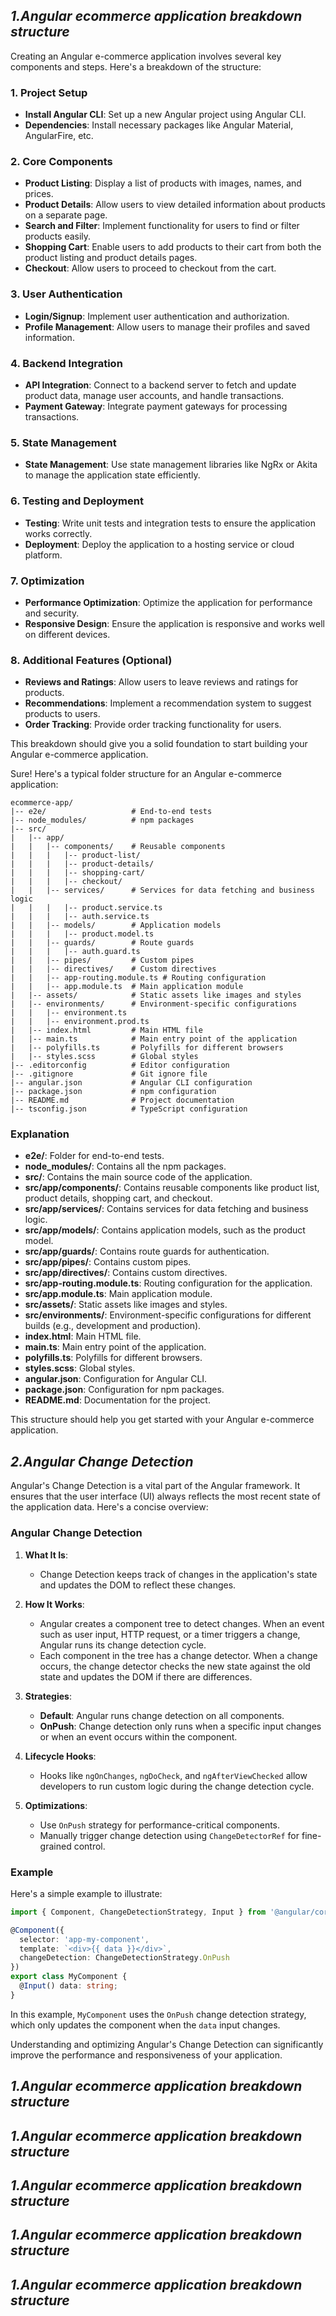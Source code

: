 ## ***1.Angular ecommerce application breakdown structure***

Creating an Angular e-commerce application involves several key components and steps. Here's a breakdown of the structure:

### 1. **Project Setup**

- **Install Angular CLI**: Set up a new Angular project using Angular CLI.
- **Dependencies**: Install necessary packages like Angular Material, AngularFire, etc.

### 2. **Core Components**

- **Product Listing**: Display a list of products with images, names, and prices.
- **Product Details**: Allow users to view detailed information about products on a separate page.
- **Search and Filter**: Implement functionality for users to find or filter products easily.
- **Shopping Cart**: Enable users to add products to their cart from both the product listing and product details pages.
- **Checkout**: Allow users to proceed to checkout from the cart.

### 3. **User Authentication**

- **Login/Signup**: Implement user authentication and authorization.
- **Profile Management**: Allow users to manage their profiles and saved information.

### 4. **Backend Integration**

- **API Integration**: Connect to a backend server to fetch and update product data, manage user accounts, and handle transactions.
- **Payment Gateway**: Integrate payment gateways for processing transactions.

### 5. **State Management**

- **State Management**: Use state management libraries like NgRx or Akita to manage the application state efficiently.

### 6. **Testing and Deployment**

- **Testing**: Write unit tests and integration tests to ensure the application works correctly.
- **Deployment**: Deploy the application to a hosting service or cloud platform.

### 7. **Optimization**

- **Performance Optimization**: Optimize the application for performance and security.
- **Responsive Design**: Ensure the application is responsive and works well on different devices.

### 8. **Additional Features (Optional)**

- **Reviews and Ratings**: Allow users to leave reviews and ratings for products.
- **Recommendations**: Implement a recommendation system to suggest products to users.
- **Order Tracking**: Provide order tracking functionality for users.

This breakdown should give you a solid foundation to start building your Angular e-commerce application.

Sure! Here's a typical folder structure for an Angular e-commerce application:

```
ecommerce-app/
|-- e2e/                   # End-to-end tests
|-- node_modules/          # npm packages
|-- src/
|   |-- app/
|   |   |-- components/    # Reusable components
|   |   |   |-- product-list/
|   |   |   |-- product-details/
|   |   |   |-- shopping-cart/
|   |   |   |-- checkout/
|   |   |-- services/      # Services for data fetching and business logic
|   |   |   |-- product.service.ts
|   |   |   |-- auth.service.ts
|   |   |-- models/        # Application models
|   |   |   |-- product.model.ts
|   |   |-- guards/        # Route guards
|   |   |   |-- auth.guard.ts
|   |   |-- pipes/         # Custom pipes
|   |   |-- directives/    # Custom directives
|   |   |-- app-routing.module.ts # Routing configuration
|   |   |-- app.module.ts  # Main application module
|   |-- assets/            # Static assets like images and styles
|   |-- environments/      # Environment-specific configurations
|   |   |-- environment.ts
|   |   |-- environment.prod.ts
|   |-- index.html         # Main HTML file
|   |-- main.ts            # Main entry point of the application
|   |-- polyfills.ts       # Polyfills for different browsers
|   |-- styles.scss        # Global styles
|-- .editorconfig          # Editor configuration
|-- .gitignore             # Git ignore file
|-- angular.json           # Angular CLI configuration
|-- package.json           # npm configuration
|-- README.md              # Project documentation
|-- tsconfig.json          # TypeScript configuration
```

### Explanation

- **e2e/**: Folder for end-to-end tests.
- **node_modules/**: Contains all the npm packages.
- **src/**: Contains the main source code of the application.
- **src/app/components/**: Contains reusable components like product list, product details, shopping cart, and checkout.
- **src/app/services/**: Contains services for data fetching and business logic.
- **src/app/models/**: Contains application models, such as the product model.
- **src/app/guards/**: Contains route guards for authentication.
- **src/app/pipes/**: Contains custom pipes.
- **src/app/directives/**: Contains custom directives.
- **src/app-routing.module.ts**: Routing configuration for the application.
- **src/app.module.ts**: Main application module.
- **src/assets/**: Static assets like images and styles.
- **src/environments/**: Environment-specific configurations for different builds (e.g., development and production).
- **index.html**: Main HTML file.
- **main.ts**: Main entry point of the application.
- **polyfills.ts**: Polyfills for different browsers.
- **styles.scss**: Global styles.
- **angular.json**: Configuration for Angular CLI.
- **package.json**: Configuration for npm packages.
- **README.md**: Documentation for the project.

This structure should help you get started with your Angular e-commerce application.

## ***2.Angular Change Detection***

Angular's Change Detection is a vital part of the Angular framework. It ensures that the user interface (UI) always reflects the most recent state of the application data. Here's a concise overview:

### Angular Change Detection

1. **What It Is**:
    - Change Detection keeps track of changes in the application's state and updates the DOM to reflect these changes.

2. **How It Works**:
    - Angular creates a component tree to detect changes. When an event such as user input, HTTP request, or a timer triggers a change, Angular runs its change detection cycle.
    - Each component in the tree has a change detector. When a change occurs, the change detector checks the new state against the old state and updates the DOM if there are differences.

3. **Strategies**:
    - **Default**: Angular runs change detection on all components.
    - **OnPush**: Change detection only runs when a specific input changes or when an event occurs within the component.

4. **Lifecycle Hooks**:
    - Hooks like `ngOnChanges`, `ngDoCheck`, and `ngAfterViewChecked` allow developers to run custom logic during the change detection cycle.

5. **Optimizations**:
    - Use `OnPush` strategy for performance-critical components.
    - Manually trigger change detection using `ChangeDetectorRef` for fine-grained control.

### Example

Here's a simple example to illustrate:

```typescript
import { Component, ChangeDetectionStrategy, Input } from '@angular/core';

@Component({
  selector: 'app-my-component',
  template: `<div>{{ data }}</div>`,
  changeDetection: ChangeDetectionStrategy.OnPush
})
export class MyComponent {
  @Input() data: string;
}
```

In this example, `MyComponent` uses the `OnPush` change detection strategy, which only updates the component when the `data` input changes.

Understanding and optimizing Angular's Change Detection can significantly improve the performance and responsiveness of your application.

## ***1.Angular ecommerce application breakdown structure***

## ***1.Angular ecommerce application breakdown structure***

## ***1.Angular ecommerce application breakdown structure***

## ***1.Angular ecommerce application breakdown structure***

## ***1.Angular ecommerce application breakdown structure***
